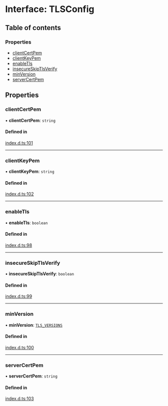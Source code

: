 # Interface: TLSConfig

## Table of contents

### Properties

- [clientCertPem](TLSConfig.md#clientcertpem)
- [clientKeyPem](TLSConfig.md#clientkeypem)
- [enableTls](TLSConfig.md#enabletls)
- [insecureSkipTlsVerify](TLSConfig.md#insecureskiptlsverify)
- [minVersion](TLSConfig.md#minversion)
- [serverCertPem](TLSConfig.md#servercertpem)

## Properties

### clientCertPem

• **clientCertPem**: `string`

#### Defined in

[index.d.ts:101](https://github.com/mostafa/xk6-kafka/blob/main/api-docs/index.d.ts#L101)

---

### clientKeyPem

• **clientKeyPem**: `string`

#### Defined in

[index.d.ts:102](https://github.com/mostafa/xk6-kafka/blob/main/api-docs/index.d.ts#L102)

---

### enableTls

• **enableTls**: `boolean`

#### Defined in

[index.d.ts:98](https://github.com/mostafa/xk6-kafka/blob/main/api-docs/index.d.ts#L98)

---

### insecureSkipTlsVerify

• **insecureSkipTlsVerify**: `boolean`

#### Defined in

[index.d.ts:99](https://github.com/mostafa/xk6-kafka/blob/main/api-docs/index.d.ts#L99)

---

### minVersion

• **minVersion**: [`TLS_VERSIONS`](../enums/TLS_VERSIONS.md)

#### Defined in

[index.d.ts:100](https://github.com/mostafa/xk6-kafka/blob/main/api-docs/index.d.ts#L100)

---

### serverCertPem

• **serverCertPem**: `string`

#### Defined in

[index.d.ts:103](https://github.com/mostafa/xk6-kafka/blob/main/api-docs/index.d.ts#L103)
